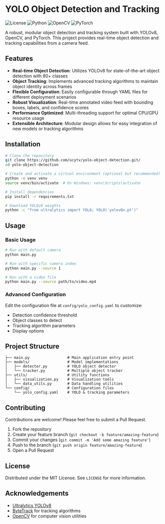 # YOLO Object Detection and Tracking

![License](https://img.shields.io/badge/license-MIT-blue.svg)
![Python](https://img.shields.io/badge/python-3.8%2B-blue)
![OpenCV](https://img.shields.io/badge/OpenCV-4.5%2B-green)
![PyTorch](https://img.shields.io/badge/PyTorch-1.10%2B-orange)

A robust, modular object detection and tracking system built with YOLOv8, OpenCV, and PyTorch. This project provides real-time object detection and tracking capabilities from a camera feed.

## Features

- **Real-time Object Detection**: Utilizes YOLOv8 for state-of-the-art object detection with 80+ classes
- **Object Tracking**: Implements advanced tracking algorithms to maintain object identity across frames
- **Flexible Configuration**: Easily configurable through YAML files for different deployment scenarios
- **Robust Visualization**: Real-time annotated video feed with bounding boxes, labels, and confidence scores
- **Performance Optimized**: Multi-threading support for optimal CPU/GPU resource usage
- **Extensible Architecture**: Modular design allows for easy integration of new models or tracking algorithms

## Installation

```bash
# Clone the repository
git clone https://github.com/ucytv/yolo-object-detection.git/
cd yolo-object-detection

# Create and activate a virtual environment (optional but recommended)
python -m venv venv
source venv/bin/activate  # On Windows: venv\Scripts\activate

# Install dependencies
pip install -r requirements.txt

# Download YOLOv8 weights
python -c "from ultralytics import YOLO; YOLO('yolov8n.pt')"
```

## Usage

### Basic Usage

```bash
# Run with default camera
python main.py

# Run with specific camera index
python main.py --source 1

# Run with a video file
python main.py --source path/to/video.mp4
```

### Advanced Configuration

Edit the configuration file at `config/yolo_config.yaml` to customize:
- Detection confidence threshold
- Object classes to detect
- Tracking algorithm parameters
- Display options

## Project Structure

```
├── main.py                 # Main application entry point
├── models/                 # Model implementations
│   ├── detector.py         # YOLO object detector
│   └── tracker.py          # Multiple object tracker
├── utils/                  # Utility functions
│   ├── visualization.py    # Visualization tools
│   └── data_utils.py       # Data handling utilities
└── config/                 # Configuration files
    └── yolo_config.yaml    # YOLO & tracking parameters
```

## Contributing

Contributions are welcome! Please feel free to submit a Pull Request.

1. Fork the repository
2. Create your feature branch (`git checkout -b feature/amazing-feature`)
3. Commit your changes (`git commit -m 'Add some amazing feature'`)
4. Push to the branch (`git push origin feature/amazing-feature`)
5. Open a Pull Request

## License

Distributed under the MIT License. See `LICENSE` for more information.

## Acknowledgements

- [Ultralytics YOLOv8](https://github.com/ultralytics/ultralytics)
- [ByteTrack](https://github.com/ifzhang/ByteTrack) for tracking algorithms
- [OpenCV](https://opencv.org/) for computer vision utilities